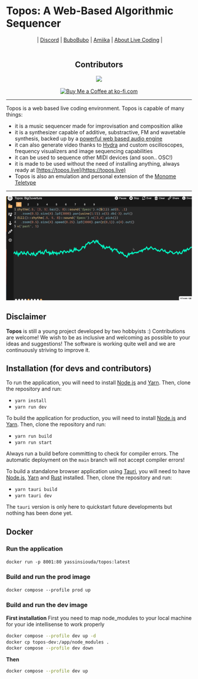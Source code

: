 # Topos: A Web-Based Algorithmic Sequencer

<p align="center"> | 
  <a href="https://discord.gg/aPgV7mSFZh">Discord</a> |
  <a href="https://raphaelforment.fr/">BuboBubo</a> |
  <a href="https://github.com/amiika">Amiika</a> |
  <a href="https://toplap.org/">About Live Coding</a> |
  <br><br>
  <h2 align="center"><b>Contributors</b></h2>
  <p align='center'>
    <a href="https://github.com/bubobubobubobubo/Topos/graphs/contributors">
    <img src="https://contrib.rocks/image?repo=bubobubobubobubo/Topos" />
    </a>
  </p>
  <p align="center">
  <a href='https://ko-fi.com/I2I2RSBHF' target='_blank'><img height='36' style='border:0px;height:36px;' src='https://storage.ko-fi.com/cdn/kofi3.png?v=3' border='0' alt='Buy Me a Coffee at ko-fi.com' /></a>
  </p>
</p>

---

Topos is a web based live coding environment. Topos is capable of many things:

- it is a music sequencer made for improvisation and composition alike
- it is a synthesizer capable of additive, substractive, FM and wavetable
  synthesis, backed up by a [powerful web based audio engine](https://www.npmjs.com/package/superdough)
- it can also generate video thanks to [Hydra](https://hydra.ojack.xyz/) and
  custom oscilloscopes, frequency visualizers and image sequencing capabilities
- it can be used to sequence other MIDI devices (and soon.. OSC!)
- it is made to be used without the need of installing anything, always ready at
  [https://topos.live](https://topos.live)
- Topos is also an emulation and personal extension of the [Monome Teletype](https://monome.org/docs/teletype/)

---

![Screenshot](https://github.com/Bubobubobubobubo/Topos/blob/main/img/topos_gif.gif)

## Disclaimer

**Topos** is still a young project developed by two hobbyists :) Contributions are welcome! We wish to be as inclusive and welcoming as possible to your ideas and suggestions! The software is working quite well and we are continuously striving to improve it.

## Installation (for devs and contributors)

To run the application, you will need to install [Node.js](https://nodejs.org/en/) and [Yarn](https://yarnpkg.com/en/). Then, clone the repository and run:

- `yarn install`
- `yarn run dev`

To build the application for production, you will need to install [Node.js](https://nodejs.org/en/) and [Yarn](https://yarnpkg.com/en/). Then, clone the repository and run:

- `yarn run build`
- `yarn run start`

Always run a build before committing to check for compiler errors. The automatic deployment on the `main` branch will not accept compiler errors!

To build a standalone browser application using [Tauri](https://tauri.app/), you will need to have [Node.js](https://nodejs.org/en/), [Yarn](https://yarnpkg.com/en/) and [Rust](https://www.rust-lang.org/) installed. Then, clone the repository and run:

- `yarn tauri build`
- `yarn tauri dev`

The `tauri` version is only here to quickstart future developments but nothing has been done yet.

## Docker

### Run the application

`docker run -p 8001:80 yassinsiouda/topos:latest`

### Build and run the prod image

`docker compose --profile prod up`

### Build and run the dev image

**First installation**
First you need to map node_modules to your local machine for your ide intellisense to work properly

```bash
docker compose --profile dev up -d
docker cp topos-dev:/app/node_modules .
docker compose --profile dev down
```

**Then**

```bash
docker compose --profile dev up
```
